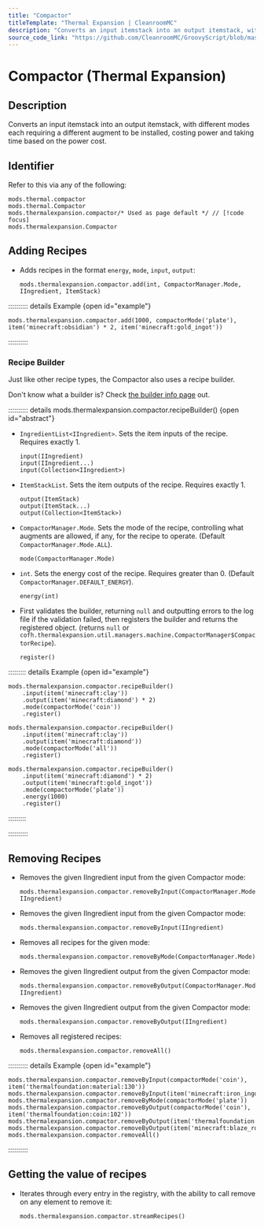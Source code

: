 ```yaml
---
title: "Compactor"
titleTemplate: "Thermal Expansion | CleanroomMC"
description: "Converts an input itemstack into an output itemstack, with different modes each requiring a different augment to be installed, costing power and taking time based on the power cost."
source_code_link: "https://github.com/CleanroomMC/GroovyScript/blob/master/src/main/java/com/cleanroommc/groovyscript/compat/mods/thermalexpansion/machine/Compactor.java"
---
```


# Compactor (Thermal Expansion)

## Description

Converts an input itemstack into an output itemstack, with different modes each requiring a different augment to be installed, costing power and taking time based on the power cost.

## Identifier

Refer to this via any of the following:

```groovy:no-line-numbers {3}
mods.thermal.compactor
mods.thermal.Compactor
mods.thermalexpansion.compactor/* Used as page default */ // [!code focus]
mods.thermalexpansion.Compactor
```


## Adding Recipes

- Adds recipes in the format `energy`, `mode`, `input`, `output`:

    ```groovy:no-line-numbers
    mods.thermalexpansion.compactor.add(int, CompactorManager.Mode, IIngredient, ItemStack)
    ```

:::::::::: details Example {open id="example"}
```groovy:no-line-numbers
mods.thermalexpansion.compactor.add(1000, compactorMode('plate'), item('minecraft:obsidian') * 2, item('minecraft:gold_ingot'))
```

::::::::::

### Recipe Builder

Just like other recipe types, the Compactor also uses a recipe builder.

Don't know what a builder is? Check [the builder info page](../../getting_started/builder.md) out.

:::::::::: details mods.thermalexpansion.compactor.recipeBuilder() {open id="abstract"}
- `IngredientList<IIngredient>`. Sets the item inputs of the recipe. Requires exactly 1.

    ```groovy:no-line-numbers
    input(IIngredient)
    input(IIngredient...)
    input(Collection<IIngredient>)
    ```

- `ItemStackList`. Sets the item outputs of the recipe. Requires exactly 1.

    ```groovy:no-line-numbers
    output(ItemStack)
    output(ItemStack...)
    output(Collection<ItemStack>)
    ```

- `CompactorManager.Mode`. Sets the mode of the recipe, controlling what augments are allowed, if any, for the recipe to operate. (Default `CompactorManager.Mode.ALL`).

    ```groovy:no-line-numbers
    mode(CompactorManager.Mode)
    ```

- `int`. Sets the energy cost of the recipe. Requires greater than 0. (Default `CompactorManager.DEFAULT_ENERGY`).

    ```groovy:no-line-numbers
    energy(int)
    ```

- First validates the builder, returning `null` and outputting errors to the log file if the validation failed, then registers the builder and returns the registered object. (returns `null` or `cofh.thermalexpansion.util.managers.machine.CompactorManager$CompactorRecipe`).

    ```groovy:no-line-numbers
    register()
    ```

::::::::: details Example {open id="example"}
```groovy:no-line-numbers
mods.thermalexpansion.compactor.recipeBuilder()
    .input(item('minecraft:clay'))
    .output(item('minecraft:diamond') * 2)
    .mode(compactorMode('coin'))
    .register()

mods.thermalexpansion.compactor.recipeBuilder()
    .input(item('minecraft:clay'))
    .output(item('minecraft:diamond'))
    .mode(compactorMode('all'))
    .register()

mods.thermalexpansion.compactor.recipeBuilder()
    .input(item('minecraft:diamond') * 2)
    .output(item('minecraft:gold_ingot'))
    .mode(compactorMode('plate'))
    .energy(1000)
    .register()
```

:::::::::

::::::::::

## Removing Recipes

- Removes the given IIngredient input from the given Compactor mode:

    ```groovy:no-line-numbers
    mods.thermalexpansion.compactor.removeByInput(CompactorManager.Mode, IIngredient)
    ```

- Removes the given IIngredient input from the given Compactor mode:

    ```groovy:no-line-numbers
    mods.thermalexpansion.compactor.removeByInput(IIngredient)
    ```

- Removes all recipes for the given mode:

    ```groovy:no-line-numbers
    mods.thermalexpansion.compactor.removeByMode(CompactorManager.Mode)
    ```

- Removes the given IIngredient output from the given Compactor mode:

    ```groovy:no-line-numbers
    mods.thermalexpansion.compactor.removeByOutput(CompactorManager.Mode, IIngredient)
    ```

- Removes the given IIngredient output from the given Compactor mode:

    ```groovy:no-line-numbers
    mods.thermalexpansion.compactor.removeByOutput(IIngredient)
    ```

- Removes all registered recipes:

    ```groovy:no-line-numbers
    mods.thermalexpansion.compactor.removeAll()
    ```

:::::::::: details Example {open id="example"}
```groovy:no-line-numbers
mods.thermalexpansion.compactor.removeByInput(compactorMode('coin'), item('thermalfoundation:material:130'))
mods.thermalexpansion.compactor.removeByInput(item('minecraft:iron_ingot'))
mods.thermalexpansion.compactor.removeByMode(compactorMode('plate'))
mods.thermalexpansion.compactor.removeByOutput(compactorMode('coin'), item('thermalfoundation:coin:102'))
mods.thermalexpansion.compactor.removeByOutput(item('thermalfoundation:material:24'))
mods.thermalexpansion.compactor.removeByOutput(item('minecraft:blaze_rod'))
mods.thermalexpansion.compactor.removeAll()
```

::::::::::

## Getting the value of recipes

- Iterates through every entry in the registry, with the ability to call remove on any element to remove it:

    ```groovy:no-line-numbers
    mods.thermalexpansion.compactor.streamRecipes()
    ```
